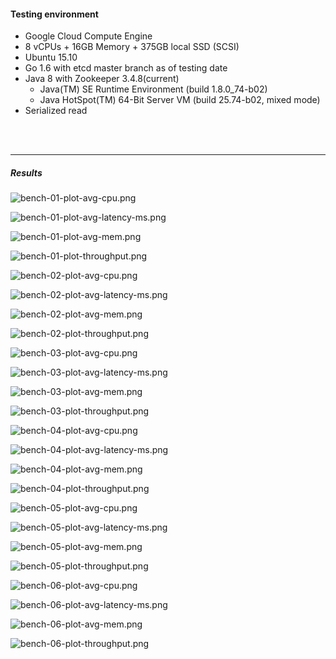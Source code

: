 
#### Testing environment
- Google Cloud Compute Engine
- 8 vCPUs + 16GB Memory + 375GB local SSD (SCSI)
- Ubuntu 15.10
- Go 1.6 with etcd master branch as of testing date
- Java 8 with Zookeeper 3.4.8(current)
	- Java(TM) SE Runtime Environment (build 1.8.0_74-b02)
	- Java HotSpot(TM) 64-Bit Server VM (build 25.74-b02, mixed mode)
- Serialized read



<br><br><hr>
##### Results

![bench-01-plot-avg-cpu.png](./bench-01-plot-avg-cpu.png)

![bench-01-plot-avg-latency-ms.png](./bench-01-plot-avg-latency-ms.png)

![bench-01-plot-avg-mem.png](./bench-01-plot-avg-mem.png)

![bench-01-plot-throughput.png](./bench-01-plot-throughput.png)

![bench-02-plot-avg-cpu.png](./bench-02-plot-avg-cpu.png)

![bench-02-plot-avg-latency-ms.png](./bench-02-plot-avg-latency-ms.png)

![bench-02-plot-avg-mem.png](./bench-02-plot-avg-mem.png)

![bench-02-plot-throughput.png](./bench-02-plot-throughput.png)

![bench-03-plot-avg-cpu.png](./bench-03-plot-avg-cpu.png)

![bench-03-plot-avg-latency-ms.png](./bench-03-plot-avg-latency-ms.png)

![bench-03-plot-avg-mem.png](./bench-03-plot-avg-mem.png)

![bench-03-plot-throughput.png](./bench-03-plot-throughput.png)

![bench-04-plot-avg-cpu.png](./bench-04-plot-avg-cpu.png)

![bench-04-plot-avg-latency-ms.png](./bench-04-plot-avg-latency-ms.png)

![bench-04-plot-avg-mem.png](./bench-04-plot-avg-mem.png)

![bench-04-plot-throughput.png](./bench-04-plot-throughput.png)

![bench-05-plot-avg-cpu.png](./bench-05-plot-avg-cpu.png)

![bench-05-plot-avg-latency-ms.png](./bench-05-plot-avg-latency-ms.png)

![bench-05-plot-avg-mem.png](./bench-05-plot-avg-mem.png)

![bench-05-plot-throughput.png](./bench-05-plot-throughput.png)

![bench-06-plot-avg-cpu.png](./bench-06-plot-avg-cpu.png)

![bench-06-plot-avg-latency-ms.png](./bench-06-plot-avg-latency-ms.png)

![bench-06-plot-avg-mem.png](./bench-06-plot-avg-mem.png)

![bench-06-plot-throughput.png](./bench-06-plot-throughput.png)

